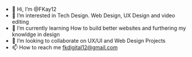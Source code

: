 - 👋 Hi, I’m @FKay12
- 👀 I’m interested in Tech Design. Web Design, UX Design and video editing
- 🌱 I’m currently learning How to build better websites and furthering my knowldge in design
- 💞️ I’m looking to collaborate on UX/UI and Web Design Projects
- 📫 How to reach me fkdigital12@gmail.com 

<!---
FKay12/FKay12 is a ✨ special ✨ repository because its `README.md` (this file) appears on your GitHub profile.
You can click the Preview link to take a look at your changes.
--->
